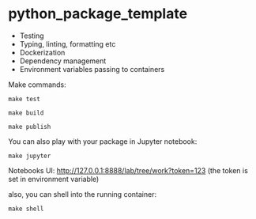 # python_package_template

- Testing
- Typing, linting, formatting etc
- Dockerization
- Dependency management
- Environment variables passing to containers

Make commands:

    make test

    make build

    make publish

You can also play with your package in Jupyter notebook:

    make jupyter

Notebooks UI: http://127.0.0.1:8888/lab/tree/work?token=123 (the token is set in environment variable)

also, you can shell into the running container:

    make shell
